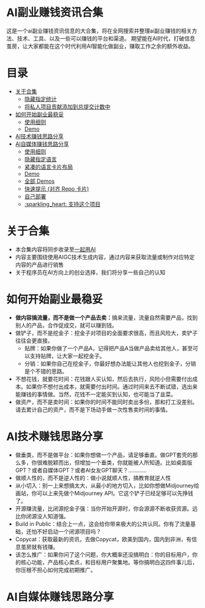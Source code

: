 # AI副业赚钱资讯合集
这是一个ai副业赚钱资讯信息的大合集，将在全网搜索并整理ai副业赚钱的相关方法、技术、工具、以及一些可以赚钱的平台和渠道。
期望能在AI时代，打破信息茧房，让大家都能在这个时代利用AI智能化做副业，赚取工作之余的额外收益。

# 目录
- [关于合集](#github-统计卡片)
    - [隐藏指定统计](#隐藏指定统计)
    - [将私人项目贡献添加到总提交计数中](#将私人项目贡献添加到总提交计数中)
- [如何开始副业最稳妥](#github-更多置顶)
    - [使用细则](#使用细则)
    - [Demo](#demo)
- [AI技术赚钱思路分享](#AI技术赚钱思路分享)
- [AI自媒体赚钱思路分享](#热门语言卡片)
    - [使用细则](#使用细则-1)
    - [隐藏指定语言](#隐藏指定语言)
    - [紧凑的语言卡片布局](#紧凑的语言卡片布局)
    - [Demo](#demo-1)
    - [全部 Demos](#全部-demos)
    - [快速提示 (对齐 Repo 卡片)](#快速提示-对齐-repo-卡片)
  - [自己部署](#自己部署)
  - [:sparkling\_heart: 支持这个项目](#sparkling_heart-支持这个项目)


# 关于合集

- 本合集内容将同步收录至<a href="https://17yongai.com">一起用AI</a>
- 内容主要围绕使用AIGC技术生成内容，通过内容来获取流量或制作对应特定内容的产品进行销售
- 关于程序员在AI方向上的创业选择，我们将分享一些自己的认知

# 如何开始副业最稳妥

- <b>做内容搞流量，而不是做一个产品去卖：</b>搞来流量，流量自然需要产品，找到别人的产品，合作促成交，就可以赚到钱。
- 做铲子，而不是挖金子：挖金子对项目的全面要求很高，而且风险大，卖铲子往往会更直接。
    - 贴牌：如果你做了一个产品A，记得把产品A当做产品卖给其他人，甚至可以支持贴牌，让大家一起挖金子。
    - 分销：如果你自己在挖金子，你最好想办法能让其他人也挖到金子，分销是个不错的思路。
- 不想花钱，就要花时间：花钱跟人买认知，然后去执行，风险小但需要付出成本。如果你不想付出成本，就需要付出时间。通过时间来去不断试错，选出来能赚钱的事情做。当然，花钱不一定能买到认知，也可能当了韭菜。
- 做资产，而不是卖时间：如果你的时间不能同时卖出多份，那和打工没差别。请去累计自己的资产，而不是下场动手做一次性售卖时间的事情。

# AI技术赚钱思路分享

- 做垂类，而不是做平台：如果你想做一个产品，请足够垂直。做GPT套壳的那么多，你很难脱颖而出，但增加一个垂类，你就能被人所知道。比如桌面版GPT？或者自媒体GPT？或者AI女友GPT聊天？…………
- 做顺人性的，而不是逆人性的：做小说就顺人性，搞教育就逆人性
- 从小切入：别一上来想搞太大，从最小的地方切入，比如你想做Midjourney绘画站，你可以上来先做个Midjourney API。它这个铲子已经足够可以先挣钱了。
- 开源赚流量，比闭源挖金子强：当你开始开源时，你会源源不断收获资源。远比你闭源没人知道强。
- Build in Public：结合上一点，这会给你带来极大的公共认同。你有了流量基础，还怕不好启动一个闭源项目吗？
- Copycat：获取最新的资讯，去做Copycat，欧美到国内，国内到非洲，有信息茧房就有钱赚。
- 该怎么推广：如果你问了这个问题，你大概率还没搞明白：你的目标用户，你的核心功能，产品核心卖点，和目标用户聚集地。等你搞明白这四件事儿后，你压根不担心如何完成初期推广。

# AI自媒体赚钱思路分享
